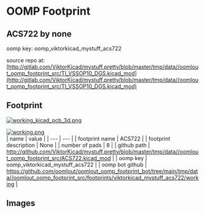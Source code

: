 # OOMP Footprint  
## ACS722  by none  
  
oomp key: oomp_viktorkicad_mystuff_acs722  
  
source repo at: [http://gitlab.com/ViktorKicad/mystuff.pretty/blob/master/tmp/data//oomlout_oomp_footprint_src/TI_VSSOP10_DGS.kicad_mod](http://gitlab.com/ViktorKicad/mystuff.pretty/blob/master/tmp/data//oomlout_oomp_footprint_src/TI_VSSOP10_DGS.kicad_mod)  
## Footprint  
  
[![working_kicad_pcb_3d.png](working_kicad_pcb_3d_600.png)](working_kicad_pcb_3d.png)  
  
[![working.png](working_600.png)](working.png)  
| name | value | 
| --- | --- | 
| footprint name | ACS722 | 
| footprint description | None | 
| number of pads | 8 | 
| github path | http://github.com/ViktorKicad/mystuff.pretty/blob/master/tmp/data//oomlout_oomp_footprint_src/ACS722.kicad_mod | 
| oomp key | oomp_viktorkicad_mystuff_acs722 | 
| oomp bot github | https://github.com/oomlout/oomlout_oomp_footprint_bot/tree/main/tmp/data//oomlout_oomp_footprint_src/footprints/viktorkicad_mystuff_acs722/working | 
## Images  
